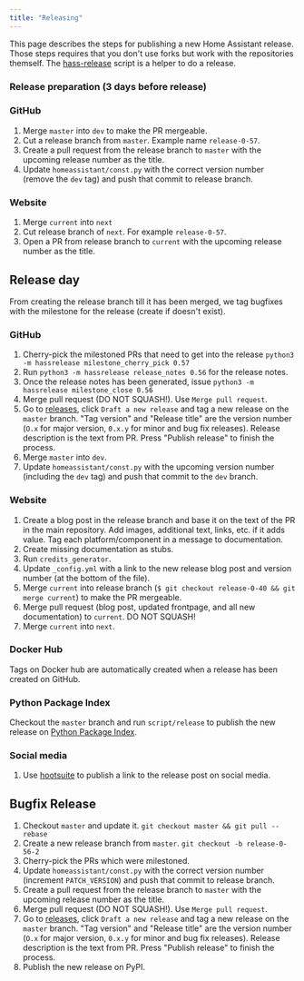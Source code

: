 ```yaml
---
title: "Releasing"
---
```


This page describes the steps for publishing a new Home Assistant release. Those steps requires that you don't use forks but work with the repositories themself. The [hass-release](https://github.com/home-assistant/hass-release) script is a helper to do a release.

### Release preparation (3 days before release)

### GitHub

1. Merge `master` into `dev` to make the PR mergeable.
1. Cut a release branch from `master`. Example name `release-0-57`.
1. Create a pull request from the release branch to `master` with the upcoming release number as the title.
1. Update `homeassistant/const.py` with the correct version number (remove the `dev` tag) and push that commit to release branch.

### Website

1. Merge `current` into `next`
1. Cut release branch of `next`. For example `release-0-57`.
1. Open a PR from release branch to `current` with the upcoming release number as the title.

## Release day

From creating the release branch till it has been merged, we tag bugfixes with the milestone for the release (create if doesn't exist).

### GitHub

1. Cherry-pick the milestoned PRs that need to get into the release `python3 -m hassrelease milestone_cherry_pick 0.57`
1. Run `python3 -m hassrelease release_notes 0.56` for the release notes.
1. Once the release notes has been generated, issue `python3 -m hassrelease milestone_close 0.56`
1. Merge pull request (DO NOT SQUASH!). Use `Merge pull request`.
1. Go to [releases](https://github.com/home-assistant/home-assistant/releases), click `Draft a new release` and tag a new release on the `master` branch. "Tag version" and "Release title" are the version number (`O.x` for major version, `0.x.y` for minor and bug fix releases). Release description is the text from PR. Press "Publish release" to finish the process.
1. Merge `master` into `dev`.
1. Update `homeassistant/const.py` with the upcoming version number (including the `dev` tag) and push that commit to the `dev` branch.

### Website

1. Create a blog post in the release branch and base it on the text of the PR in the main repository. Add images, additional text, links, etc. if it adds value. Tag each platform/component in a message to documentation.
1. Create missing documentation as stubs.
1. Run `credits_generator`.
1. Update `_config.yml` with a link to the new release blog post and version number (at the bottom of the file).
1. Merge `current` into release branch (`$ git checkout release-0-40 && git merge current`) to make the PR mergeable.
1. Merge pull request (blog post, updated frontpage, and all new documentation) to `current`. DO NOT SQUASH!
1. Merge `current` into `next`.

### Docker Hub

Tags on Docker hub are automatically created when a release has been created on GitHub.

### Python Package Index

Checkout the `master` branch and run `script/release` to publish the new release on [Python Package Index](https://pypi.python.org).

### Social media

1. Use [hootsuite](https://hootsuite.com/dashboard) to publish a link to the release post on social media.

## Bugfix Release

1. Checkout `master` and update it. `git checkout master && git pull --rebase`
1. Create a new release branch from `master`. `git checkout -b release-0-56-2`
1. Cherry-pick the PRs which were milestoned.
1. Update `homeassistant/const.py` with the correct version number (increment `PATCH_VERSION`) and push that commit to release branch.
1. Create a pull request from the release branch to `master` with the upcoming release number as the title.
1. Merge pull request (DO NOT SQUASH!). Use `Merge pull request`.
1. Go to [releases](https://github.com/home-assistant/home-assistant/releases), click `Draft a new release` and tag a new release on the `master` branch. "Tag version" and "Release title" are the version number (`O.x` for major version, `0.x.y` for minor and bug fix releases). Release description is the text from PR. Press "Publish release" to finish the process.
1. Publish the new release on PyPI.
